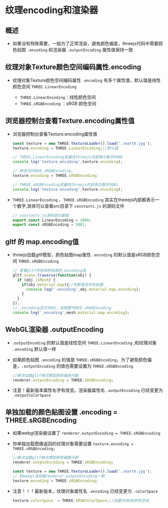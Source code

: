 # 纹理encoding和渲染器

## 概述

+ 如果没有特殊需要，一般为了正常渲染，避免颜色偏差，threejs代码中需要颜色贴图 `.encoding` 和渲染器 `.outputEncoding` 属性值保持一致

## 纹理对象Texture颜色空间编码属性.encoding

+ 纹理对象Texture颜色空间编码属性 `.encoding` 有多个属性值，默认值是线性颜色空间 `THREE.LinearEncoding`

  + `THREE.LinearEncoding`：线性颜色空间
  + `THREE.sRGBEncoding` ：sRGB 颜色空间

## 浏览器控制台查看Texture.encoding属性值

+ 浏览器控制台查看Texture.encoding属性值

  ```js
  const texture = new THREE.TextureLoader().load('./earth.jpg');
  texture.encoding = THREE.LinearEncoding;//默认值

  // THREE.LinearEncoding变量在threejs内部表示数字3000
  console.log('texture.encoding',texture.encoding);

  // 修改为THREE.sRGBEncoding，
  texture.encoding = THREE.sRGBEncoding;

  // THREE.sRGBEncoding变量在threejs内部表示数字3001
  console.log('texture.encoding',texture.encoding);
  ```

+ `THREE.LinearEncoding` 、`THREE.sRGBEncoding` 其实在theeejs内部都表示一个数字,具体可以查看src目录下 `constants.js` 的源码文件

  ```js
  // constants.js源码部分截取
  export const LinearEncoding = 3000;
  export const sRGBEncoding = 3001;
  ```

## gltf 的 map.encoding值

+ threejs加载gltf模型，颜色贴图map属性 `.encoding` 的默认值是sRGB颜色空间 `THREE.sRGBEncoding`

  ```js
  // 查看gltf所有颜色贴图的.encoding值
  gltf.scene.traverse(function(obj) {
    if (obj.isMesh) {
      if(obj.material.map){//判断是否存在贴图
        console.log('.encoding',obj.material.map.encoding);
      }
    }
  });
  // .encoding显示3001，说明是THREE.sRGBEncoding
  console.log('.encoding',mesh.material.map.encoding);
  ```

## WebGL渲染器 .outputEncoding

+ .`outputEncoding` 的默认值是线性空间 `THREE.LinearEncoding` ,和纹理对象 `.encoding` 默认值一样
+ 如果颜色贴图 `.encoding` 的值是 `THREE.sRGBEncoding`，为了避免颜色偏差，`.outputEncoding` 的值也需要设置为 `THREE.sRGBEncoding`

  ```js
  //解决加载gltf格式模型颜色偏差问题
  renderer.outputEncoding = THREE.sRGBEncoding;
  ```

+ 注意！最新版本属性名字有改变。渲染器属性名 `.outputEncoding` 已经变更为 `.outputColorSpace`

## 单独加载的颜色贴图设置 .encoding = THREE.sRGBEncoding

+ 如果webgl渲染器设置了 `renderer.outputEncoding = THREE.sRGBEncoding`
+ 你单独加载图像返回的纹理对象需要设置 `texture.encoding = THREE.sRGBEncoding;`

  ```js
  //解决加载gltf格式模型颜色偏差问题
  renderer.outputEncoding = THREE.sRGBEncoding;

  const texture = new THREE.TextureLoader().load('./earth.jpg');
  // 和webgl渲染器renderer.outputEncoding一致
  texture.encoding = THREE.sRGBEncoding;
  ```

+ 注意！！！最新版本，纹理对象属性名 `.encoding` 已经变更为 `.colorSpace`

  ```js
  texture.colorSpace  = THREE.SRGBColorSpace;//设置为SRGB颜色空间
  ```
